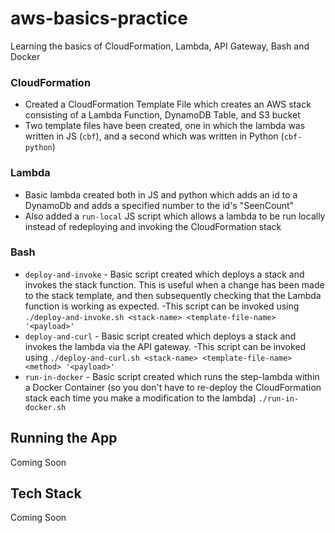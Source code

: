 # aws-basics-practice
Learning the basics of CloudFormation, Lambda, API Gateway, Bash and Docker

### CloudFormation
- Created a CloudFormation Template File which creates an AWS stack consisting of a Lambda Function, DynamoDB Table, and S3 bucket
- Two template files have been created, one in which the lambda was written in JS (`cbf`), and a second which was written in Python (`cbf-python`)

### Lambda
- Basic lambda created both in JS and python which adds an id to a DynamoDb and adds a specified number to the id's "SeenCount"
- Also added a `run-local` JS script which allows a lambda to be run locally instead of redeploying and invoking the CloudFormation stack

### Bash
- `deploy-and-invoke` - Basic script created which deploys a stack and invokes the stack function. This is useful when a change has been made to the stack template,
and then subsequently checking that the Lambda function is working as expected.
-This script can be invoked using
```./deploy-and-invoke.sh <stack-name> <template-file-name> '<payload>'```
- `deploy-and-curl` - Basic script created which deploys a stack and invokes the lambda via the API gateway.
-This script can be invoked using
```./deploy-and-curl.sh <stack-name> <template-file-name> <method> '<payload>'```
- `run-in-docker` - Basic script created which runs the step-lambda within a Docker Container (so you don't have to re-deploy the CloudFormation stack each time you make a modification to the lambda)
```./run-in-docker.sh```

## Running the App
Coming Soon

## Tech Stack
Coming Soon
